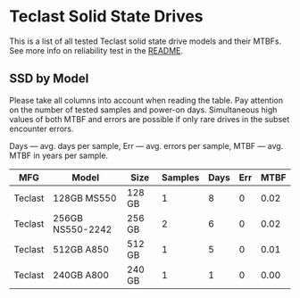 Teclast Solid State Drives
==========================

This is a list of all tested Teclast solid state drive models and their MTBFs. See
more info on reliability test in the [README](https://github.com/linuxhw/SMART).

SSD by Model
------------

Please take all columns into account when reading the table. Pay attention on the
number of tested samples and power-on days. Simultaneous high values of both MTBF
and errors are possible if only rare drives in the subset encounter errors.

Days   — avg. days per sample,
Err    — avg. errors per sample,
MTBF   — avg. MTBF in years per sample.

| MFG       | Model              | Size   | Samples | Days  | Err   | MTBF   |
|-----------|--------------------|--------|---------|-------|-------|--------|
| Teclast   | 128GB MS550        | 128 GB | 1       | 8     | 0     | 0.02   |
| Teclast   | 256GB NS550-2242   | 256 GB | 2       | 6     | 0     | 0.02   |
| Teclast   | 512GB A850         | 512 GB | 1       | 5     | 0     | 0.01   |
| Teclast   | 240GB A800         | 240 GB | 1       | 1     | 0     | 0.00   |
